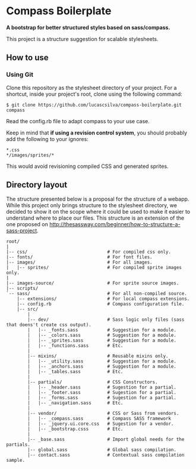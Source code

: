 
# Compass Boilerplate
**A bootstrap for better structured styles based on sass/compass.**

This project is a structure suggestion for scalable stylesheets.


## How to use

### Using Git
Clone this repository as the stylesheet directory of your project. For a shortcut, inside your project's root, clone using the following command:

    $ git clone https://github.com/lucascsilva/compass-boilerplate.git compass

Read the config.rb file to adapt compass to your use case.

Keep in mind that **if using a revision control system**, you should probably add the following to your ignores:

    *.css
    */images/sprites/*

This would avoid revisioning compiled CSS and generated sprites.


## Directory layout

The structure presented below is a proposal for the structure of a webapp. While this project only brings structure to the stylesheet directory, we decided to show it on the scope where it could be used to make it easier to understand where to place our files.
This structure is an extension of the one proposed on http://thesassway.com/beginner/how-to-structure-a-sass-project.

    root/
    |
    |-- css/                              # For compiled css only.
    |-- fonts/                            # For font files.
    |-- images/                           # For all images.
    |   |-- sprites/                      # For compiled sprite images only.
    |   
    |-- images-source/                    # For sprite source images.
    |-- scripts/
    `-- sass/                             # For all non-compiled source.
        |-- extensions/                   # For local compass extensions.
        |-- config.rb                     # Compass configuration file.
        |-- src/
            |
            |-- dev/                      # Sass logic only files (sass that doens't create css output).
            |   |-- _fonts.sass           # Suggestion for a module.
            |   |-- _colors.sass          # Suggestion for a module.
            |   |-- _sprites.sass         # Suggestion for a module.
            |   |-- _functions.sass       # Etc.
            |
            |-- mixins/                   # Reusable mixins only.
            |   |-- _utility.sass         # Suggestion for a module.
            |   |-- _anchors.sass         # Suggestion for a module.
            |   |-- _tables.sass          # Etc.
            |   
            |-- partials/                 # CSS Constructors.
            |   |-- _header.sass          # Sugestion for a partial.
            |   |-- _footer.sass          # Sugestion for a partial.
            |   |-- _forms.sass           # Sugestion for a partial.
            |   |-- _navigation.sass      # Etc.
            |   
            |-- vendor/                   # CSS or Sass from vendors.
            |   |-- _compass.sass         # Compass SASS framework
            |   |-- _jquery.ui.core.css   # Sugestion for a vendor.
            |   |-- _bootstrap.csss       # Etc.
            |
            |-- _base.sass                # Import global needs for the partials.
            |-- global.sass               # Global sass compilation.
            |-- contact.sass              # Contextual sass compilation sample.
